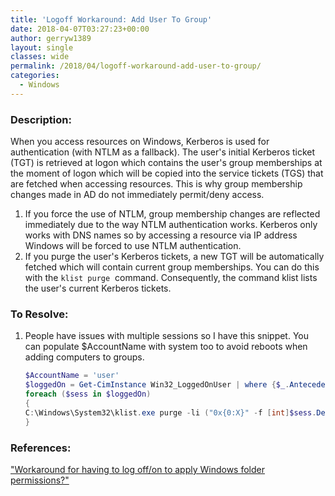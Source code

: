 ```yaml
---
title: 'Logoff Workaround: Add User To Group'
date: 2018-04-07T03:27:23+00:00
author: gerryw1389
layout: single
classes: wide
permalink: /2018/04/logoff-workaround-add-user-to-group/
categories:
  - Windows
---
```

<!--more-->

### Description:

When you access resources on Windows, Kerberos is used for authentication (with NTLM as a fallback). The user's initial Kerberos ticket (TGT) is retrieved at logon which contains the user's group memberships at the moment of logon which will be copied into the service tickets (TGS) that are fetched when accessing resources. This is why group membership changes made in AD do not immediately permit/deny access.  
1) If you force the use of NTLM, group membership changes are reflected immediately due to the way NTLM authentication works. Kerberos only works with DNS names so by accessing a resource via IP address Windows will be forced to use NTLM authentication.  
2) If you purge the user's Kerberos tickets, a new TGT will be automatically fetched which will contain current group memberships. You can do this with the `klist purge`  command. Consequently, the command klist lists the user's current Kerberos tickets.

### To Resolve:

1. People have issues with multiple sessions so I have this snippet. You can populate $AccountName with system too to avoid reboots when adding computers to groups.

   ```powershell
   $AccountName = 'user'
   $loggedOn = Get-CimInstance Win32_LoggedOnUser | where {$_.Antecedent.Name -like $accountName}
   foreach ($sess in $loggedOn)
   {
   C:\Windows\System32\klist.exe purge -li ("0x{0:X}" -f [int]$sess.Dependent.LogonId)
   }
   ```

### References:

["Workaround for having to log off/on to apply Windows folder permissions?"](https://www.reddit.com/r/sysadmin/comments/6vzwzb/workaround_for_having_to_log_offon_to_apply)  


